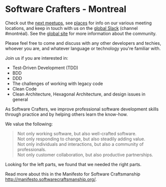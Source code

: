 # Software Crafters - Montreal

Check out the [next meetups](https://www.meetup.com/software-crafters-montreal/),
see [places](./places/) for info on our various meeting locations,
and keep in touch with us on the [global Slack](https://slack.softwarecrafters.org/) (channel #montréal).
See the [global site](https://softwarecrafters.org/) for more information about the community.

Please feel free to come and discuss with any other developers and techies,
whoever you are, and whatever language or technology you're familiar with.

Join us if you are interested in:
  * Test-Driven Development (TDD)
  * BDD
  * DDD
  * The challenges of working with legacy code
  * Clean Code
  * Clean Architecture, Hexagonal Architecture, and design issues in general

As Software Crafters, we improve professional software development skills through
practice and by helping others learn the know-how.

We value the following:

> Not only working software, but also well-crafted software.  
> Not only responding to change, but also steadily adding value.  
> Not only individuals and interactions, but also a community of professionals.  
> Not only customer collaboration, but also productive partnerships.  

Looking for the left parts, we found that we needed the right parts.

Read more about this in the Manifesto for Software Craftsmanship http://manifesto.softwarecraftsmanship.org/.
